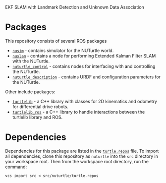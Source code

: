 EKF SLAM with Landmark Detection and Unknown Data Association

# Packages
This repository consists of several ROS packages
- [`nusim`](nusim) - contains simulator for the NUTurtle world.
- [`nuslam`](nuslam) - contains a node for performing Extended Kalman Filter SLAM with the NUTurtle.
- [`nuturtle_control`](nuturtle_control) - contains nodes for interfacing with and controlling the NUTurtle.
- [`nuturtle_description`](nuturtle_description) - contains URDF and configuration parameters for the NUTurtle.


Other include packages:
- [`turtlelib`](turtlelib) - a C++ library with classes for 2D kinematics and odometry for differential drive robots.
- [`turtlelib_ros`](turtlelib_ros) - a C++ library to handle interactions between the turtlelib library and ROS.

# Dependencies
Dependencies for this package are listed in the [`turtle.repos`](turtle.repos) file. To import all dependencies, clone this repository as `nuturtle` into the `src` directory in your workspace root. Then from the workspace root directory, run the command:
```
vcs import src < src/nuturtle/turtle.repos
```
